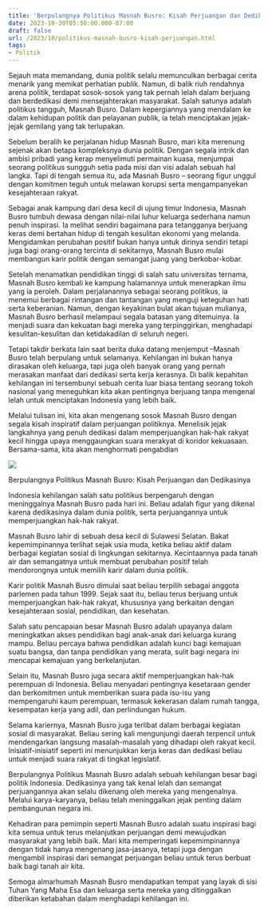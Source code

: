 ```yaml
---
title: 'Berpulangnya Politikus Masnah Busro: Kisah Perjuangan dan Dedikasinya'
date: 2023-10-30T05:50:00.000-07:00
draft: false
url: /2023/10/politikus-masnah-busro-kisah-perjuangan.html
tags: 
- Politik
---
```


  

Sejauh mata memandang, dunia politik selalu memunculkan berbagai cerita menarik yang memikat perhatian publik. Namun, di balik riuh rendahnya arena politik, terdapat sosok-sosok yang tak pernah lelah dalam berjuang dan berdedikasi demi mensejahterakan masyarakat. Salah satunya adalah politikus tangguh, Masnah Busro. Dalam kepergiannya yang mendalam ke dalam kehidupan politik dan pelayanan publik, ia telah menciptakan jejak-jejak gemilang yang tak terlupakan.

  

Sebelum beralih ke perjalanan hidup Masnah Busro, mari kita merenung sejenak akan betapa kompleksnya dunia politik. Dengan segala intrik dan ambisi pribadi yang kerap menyelimuti permainan kuasa, menjumpai seorang politikus sungguh setia pada misi dan visi adalah sebuah hal langka. Tapi di tengah semua itu, ada Masnah Busro – seorang figur unggul dengan komitmen teguh untuk melawan korupsi serta mengampanyekan kesejahteraan rakyat.

  

Sebagai anak kampung dari desa kecil di ujung timur Indonesia, Masnah Busro tumbuh dewasa dengan nilai-nilai luhur keluarga sederhana namun penuh inspirasi. Ia melihat sendiri bagaimana para tetangganya berjuang keras demi bertahan hidup di tengah kesulitan ekonomi yang melanda. Mengidamkan perubahan positif bukan hanya untuk dirinya sendiri tetapi juga bagi orang-orang tercinta di sekitarnya, Masnah Busro mulai membangun karir politik dengan semangat juang yang berkobar-kobar.

  

Setelah menamatkan pendidikan tinggi di salah satu universitas ternama, Masnah Busro kembali ke kampung halamannya untuk menerapkan ilmu yang ia peroleh. Dalam perjalanannya sebagai seorang politikus, ia menemui berbagai rintangan dan tantangan yang menguji keteguhan hati serta keberanian. Namun, dengan keyakinan bulat akan tujuan mulianya, Masnah Busro berhasil melampaui segala batasan yang ditemuinya. Ia menjadi suara dan kekuatan bagi mereka yang terpinggirkan, menghadapi kesulitan-kesulitan dan ketidakadilan di seluruh negeri.

  

Tetapi takdir berkata lain saat berita duka datang menjemput –Masnah Busro telah berpulang untuk selamanya. Kehilangan ini bukan hanya dirasakan oleh keluarga, tapi juga oleh banyak orang yang pernah merasakan manfaat dari dedikasi serta kerja kerasnya. Di balik kepahitan kehilangan ini tersembunyi sebuah cerita luar biasa tentang seorang tokoh nasional yang meneguhkan kita akan pentingnya berjuang tanpa mengenal lelah untuk menciptakan Indonesia yang lebih baik.

  

Melalui tulisan ini, kita akan mengenang sosok Masnah Busro dengan segala kisah inspiratif dalam perjuangan politiknya. Menelisik jejak langkahnya yang penuh dedikasi dalam memperjuangkan hak-hak rakyat kecil hingga upaya menggaungkan suara merakyat di koridor kekuasaan. Bersama-sama, kita akan menghormati pengabdian

  

![](https://img.okezone.com/content/2020/10/04/340/2288219/bupati-muarojambi-masnah-busro-positif-covid-19-V3Hno2ZSj6.jpg)

  

Berpulangnya Politikus Masnah Busro: Kisah Perjuangan dan Dedikasinya

  

Indonesia kehilangan salah satu politikus berpengaruh dengan meninggalnya Masnah Busro pada hari ini. Beliau adalah figur yang dikenal karena dedikasinya dalam dunia politik, serta perjuangannya untuk memperjuangkan hak-hak rakyat.

  

Masnah Busro lahir di sebuah desa kecil di Sulawesi Selatan. Bakat kepemimpinannya terlihat sejak usia muda, ketika beliau aktif dalam berbagai kegiatan sosial di lingkungan sekitarnya. Kecintaannya pada tanah air dan semangatnya untuk membuat perubahan positif telah mendorongnya untuk memilih karir dalam dunia politik.

  

Karir politik Masnah Busro dimulai saat beliau terpilih sebagai anggota parlemen pada tahun 1999. Sejak saat itu, beliau terus berjuang untuk memperjuangkan hak-hak rakyat, khususnya yang berkaitan dengan kesejahteraan sosial, pendidikan, dan kesehatan.

  

Salah satu pencapaian besar Masnah Busro adalah upayanya dalam meningkatkan akses pendidikan bagi anak-anak dari keluarga kurang mampu. Beliau percaya bahwa pendidikan adalah kunci bagi kemajuan suatu bangsa, dan tanpa pendidikan yang merata, sulit bagi negara ini mencapai kemajuan yang berkelanjutan.

  

Selain itu, Masnah Busro juga secara aktif memperjuangkan hak-hak perempuan di Indonesia. Beliau menyadari pentingnya kesetaraan gender dan berkomitmen untuk memberikan suara pada isu-isu yang mempengaruhi kaum perempuan, termasuk kekerasan dalam rumah tangga, kesempatan kerja yang adil, dan perlindungan hukum.

  

Selama kariernya, Masnah Busro juga terlibat dalam berbagai kegiatan sosial di masyarakat. Beliau sering kali mengunjungi daerah terpencil untuk mendengarkan langsung masalah-masalah yang dihadapi oleh rakyat kecil. Inisiatif-inisiatif seperti ini menunjukkan kerja keras dan dedikasi beliau untuk menjadi suara rakyat di tingkat legislatif.

  

Berpulangnya Politikus Masnah Busro adalah sebuah kehilangan besar bagi politik Indonesia. Dedikasinya yang tak kenal lelah dan semangat perjuangannya akan selalu dikenang oleh mereka yang mengenalnya. Melalui karya-karyanya, beliau telah meninggalkan jejak penting dalam pembangunan negara ini.

  

Kehadiran para pemimpin seperti Masnah Busro adalah suatu inspirasi bagi kita semua untuk terus melanjutkan perjuangan demi mewujudkan masyarakat yang lebih baik. Mari kita memperingati kepemimpinannya dengan tidak hanya mengenang jasa-jasanya, tetapi juga dengan mengambil inspirasi dari semangat perjuangan beliau untuk terus berbuat baik bagi tanah air kita.

  

Semoga almarhumah Masnah Busro mendapatkan tempat yang layak di sisi Tuhan Yang Maha Esa dan keluarga serta mereka yang ditinggalkan diberikan ketabahan dalam menghadapi kehilangan ini.